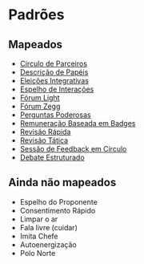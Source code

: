 # Padrões

## Mapeados

- [Círculo de Parceiros](circulo-de-parceiros.md)
- [Descrição de Papéis](descricao-de-papeis.md)
- [Eleições Integrativas](eleicoes-integrativas.md)
- [Espelho de Interações](espelho-de-interacoes.md)
- [Fórum Light](forum-light.md)
- [Fórum Zegg](forum-zegg.md)
- [Perguntas Poderosas](perguntas-poderosas.md)
- [Remuneração Baseada em Badges](remuneracao-baseada-em-badges.md)
- [Revisão Rápida](revisao-rapida.md)
- [Revisão Tática](revisao-tatica.md)
- [Sessão de Feedback em Círculo](sessao-de-feedback-em-circulo.md)
- [Debate Estruturado](debate-estruturado.md)

## Ainda não mapeados

- Espelho do Proponente
- Consentimento Rápido
- Limpar o ar
- Fala livre (cuidar)
- Imita Chefe
- Autoenergização
- Polo Norte
